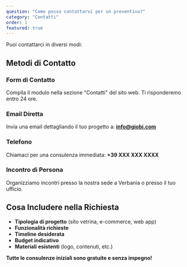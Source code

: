 ```yaml
---
question: "Come posso contattarvi per un preventivo?"
category: "Contatti"
order: 1
featured: true
---
```


Puoi contattarci in diversi modi:

## Metodi di Contatto

### Form di Contatto

Compila il modulo nella sezione "Contatti" del sito web. Ti risponderemo entro 24 ore.

### Email Diretta

Invia una email dettagliando il tuo progetto a: **info@giobi.com**

### Telefono

Chiamaci per una consulenza immediata: **+39 XXX XXX XXXX**

### Incontro di Persona

Organizziamo incontri presso la nostra sede a Verbania o presso il tuo ufficio.

## Cosa Includere nella Richiesta

- **Tipologia di progetto** (sito vetrina, e-commerce, web app)
- **Funzionalità richieste**
- **Timeline desiderata**
- **Budget indicativo**
- **Materiali esistenti** (logo, contenuti, etc.)

**Tutte le consulenze iniziali sono gratuite e senza impegno!**
